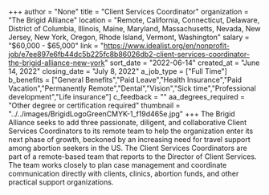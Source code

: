 +++
author = "None"
title = "Client Services Coordinator"
organization = "The Brigid Alliance"
location = "Remote, California, Connecticut, Delaware, District of Columbia, Illinois, Maine, Maryland, Massachusetts, Nevada, New Jersey, New York, Oregon, Rhode Island, Vermont, Washington"
salary = "$60,000 - $65,000"
link = "https://www.idealist.org/en/nonprofit-job/e7ee897e6fb44dc5b225fc8b86026db2-client-services-coordinator-the-brigid-alliance-new-york"
sort_date = "2022-06-14"
created_at = "June 14, 2022"
closing_date = "July 8, 2022"
a_job_type = ["Full Time"]
b_benefits = ["General Benefits","Paid Leave","Health Insurance","Paid Vacation","Permanently Remote","Dental","Vision","Sick time","Professional development","Life insurance"]
c_feedback = ""
aa_degrees_required = "Other degree or certification required"
thumbnail = "../../images/BrigidLogoGreenCMYK-1_f19d465e.jpg"
+++
The Brigid Alliance seeks to add three passionate, diligent, and collaborative Client Services Coordinators to its remote team to help the organization enter its next phase of growth, beckoned by an increasing need for travel support among abortion seekers in the US. The Client Services Coordinators are part of a remote-based team that reports to the Director of Client Services. The team works closely to plan case management and coordinate communication directly with clients, clinics, abortion funds, and other practical support organizations.